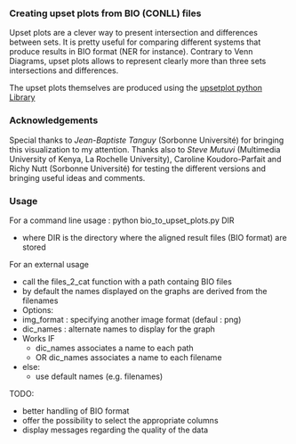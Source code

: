 ### Creating upset plots from BIO (CONLL) files

Upset plots are a clever way to present intersection and differences between sets. It is pretty useful for comparing different systems that produce results in BIO format (NER for instance). Contrary to Venn Diagrams, upset plots allows to represent clearly more than three sets intersections and differences.

The upset plots themselves are produced using the [upsetplot python Library](https://upsetplot.readthedocs.io/en/stable/)

### Acknowledgements
 Special thanks to *Jean-Baptiste Tanguy* (Sorbonne Université) for bringing this visualization to my attention. Thanks also to *Steve Mutuvi* (Multimedia University of Kenya, La Rochelle University), Caroline Koudoro-Parfait and Richy Nutt (Sorbonne Université) for testing the different versions and bringing useful ideas and comments.


### Usage

For a command line usage : python bio_to_upset_plots.py DIR

-  where DIR is the directory where the aligned result files (BIO format) are stored

For an external usage
- call the files_2_cat function with a path containg BIO files
- by default the names displayed on the graphs are derived from the filenames
- Options:
 - img_format : specifying another image format (defaul : png)
 - dic_names  : alternate names to display for the graph
  - Works IF
    - dic_names associates a name to each path
    - OR dic_names associates a name to each filename
  - else:
    - use default names (e.g. filenames)


TODO:
- better handling of BIO format
- offer the possibility to select the appropriate columns
- display messages  regarding the quality of the data
